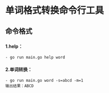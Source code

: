 # 单词格式转换命令行工具
## 命令格式
###
#### 1.help：
    - go run main.go help word
#### 2.单词转换：
    - go run main.go word -s=abcd -m=1
    输出结果：ABCD
